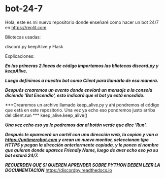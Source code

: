 # bot-24-7

Hola, este es mi nuevo repositorio donde enseñaré como hacer un bot 24/7 en https://replit.com

Bliotecas usadas:

discord.py keepAlive y Flask

Explicaciones:

***En las primeras 2 lineas de código importamos las bliotecas discord.py y keepAlive.***

***Luego definimos a nuestro bot como Client para llamarlo de esa manera.***

***Después crearemos un evento donde enviará un mensaje a la consola diciendo 'Bot Encendio', esto indicará que el bot ya está encedido.***

***Crearemos un archivo llamado keep_alive.py y ahí pondremos el código que está en este repositorio. Una vez ya echo eso pondremos justo arriba del client.run ***
keep_alive.keep_alive()

***Una vez echo eso ya le podremos dar al botón verde que dice 'Run'.***

***Después te aparecerá un cartél con una dirección web, la copian y van a https://uptimerobot.com y crean un nuevo monitor, seleccionan tipo HTTPS y pegan la dirección anteriormente copiada, y le ponen el nombre que quieran donde aparece Friendly Name, luego de aver echo eso ya su bot estará 24/7.***

***RECUERDEN QUE SI QUIEREN APRENDER SOBRE PYTHON DEBEN LEER LA DOCUMENTACIÓN***
https://discordpy.readthedocs.io
